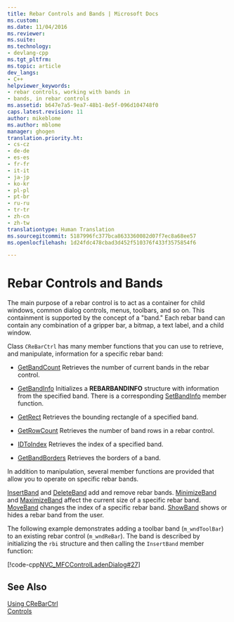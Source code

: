 ```yaml
---
title: Rebar Controls and Bands | Microsoft Docs
ms.custom: 
ms.date: 11/04/2016
ms.reviewer: 
ms.suite: 
ms.technology:
- devlang-cpp
ms.tgt_pltfrm: 
ms.topic: article
dev_langs:
- C++
helpviewer_keywords:
- rebar controls, working with bands in
- bands, in rebar controls
ms.assetid: b647e7a5-9ea7-48b1-8e5f-096d104748f0
caps.latest.revision: 11
author: mikeblome
ms.author: mblome
manager: ghogen
translation.priority.ht:
- cs-cz
- de-de
- es-es
- fr-fr
- it-it
- ja-jp
- ko-kr
- pl-pl
- pt-br
- ru-ru
- tr-tr
- zh-cn
- zh-tw
translationtype: Human Translation
ms.sourcegitcommit: 5187996fc377bca8633360082d07f7ec8a68ee57
ms.openlocfilehash: 1d24fdc478cbad3d452f510376f433f3575854f6

---
```

# Rebar Controls and Bands
The main purpose of a rebar control is to act as a container for child windows, common dialog controls, menus, toolbars, and so on. This containment is supported by the concept of a "band." Each rebar band can contain any combination of a gripper bar, a bitmap, a text label, and a child window.  
  
 Class `CReBarCtrl` has many member functions that you can use to retrieve, and manipulate, information for a specific rebar band:  
  
-   [GetBandCount](../mfc/reference/crebarctrl-class.md#crebarctrl__getbandcount) Retrieves the number of current bands in the rebar control.  
  
-   [GetBandInfo](../mfc/reference/crebarctrl-class.md#crebarctrl__getbandinfo) Initializes a **REBARBANDINFO** structure with information from the specified band. There is a corresponding [SetBandInfo](../mfc/reference/crebarctrl-class.md#crebarctrl__setbandinfo) member function.  
  
-   [GetRect](../mfc/reference/crebarctrl-class.md#crebarctrl__getrect) Retrieves the bounding rectangle of a specified band.  
  
-   [GetRowCount](../mfc/reference/crebarctrl-class.md#crebarctrl__getrowcount) Retrieves the number of band rows in a rebar control.  
  
-   [IDToIndex](../mfc/reference/crebarctrl-class.md#crebarctrl__idtoindex) Retrieves the index of a specified band.  
  
-   [GetBandBorders](../mfc/reference/crebarctrl-class.md#crebarctrl__getbandborders) Retrieves the borders of a band.  
  
 In addition to manipulation, several member functions are provided that allow you to operate on specific rebar bands.  
  
 [InsertBand](../mfc/reference/crebarctrl-class.md#crebarctrl__insertband) and [DeleteBand](../mfc/reference/crebarctrl-class.md#crebarctrl__deleteband) add and remove rebar bands. [MinimizeBand](../mfc/reference/crebarctrl-class.md#crebarctrl__minimizeband) and [MaximizeBand](../mfc/reference/crebarctrl-class.md#crebarctrl__maximizeband) affect the current size of a specific rebar band. [MoveBand](../mfc/reference/crebarctrl-class.md#crebarctrl__moveband) changes the index of a specific rebar band. [ShowBand](../mfc/reference/crebarctrl-class.md#crebarctrl__showband) shows or hides a rebar band from the user.  
  
 The following example demonstrates adding a toolbar band (`m_wndToolBar`) to an existing rebar control (`m_wndReBar`). The band is described by initializing the `rbi` structure and then calling the `InsertBand` member function:  
  
 [!code-cpp[NVC_MFCControlLadenDialog#27](../mfc/codesnippet/cpp/rebar-controls-and-bands_1.cpp)]  
  
## See Also  
 [Using CReBarCtrl](../mfc/using-crebarctrl.md)   
 [Controls](../mfc/controls-mfc.md)




<!--HONumber=Jan17_HO2-->


